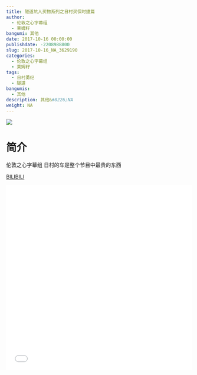 ```yaml
---
title: 隧道坑人买物系列之日村买保时捷篇
author: 
  - 伦敦之心字幕组
  - 莱姆籽
bangumi: 其他
date: 2017-10-16 00:00:00
publishdate: -2208988800
slug: 2017-10-16_NA_3629190
categories: 
  - 伦敦之心字幕组
  - 莱姆籽
tags: 
  - 日村勇纪
  - 隧道
bangumis: 
  - 其他
description: 其他&#8226;NA
weight: NA
---
```


![](https://i.imgur.com/FxJdOWh.jpg)

# 简介  
伦敦之心字幕组 日村的车是整个节目中最贵的东西

  [BILIBILI](https://www.bilibili.com/video/av3629190/)


<div class="vcontainer">  <iframe class='video' src="//www.bilibili.com/blackboard/player.html?aid=3629190" width="100%" height="500" frameborder="0" allowfullscreen="allowfullscreen"></iframe></div>

